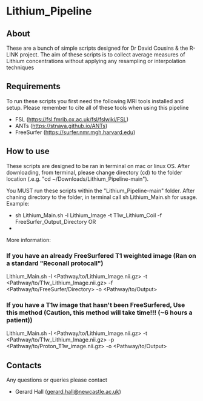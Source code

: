 # Lithium_Pipeline

## About
These are a bunch of simple scripts designed for Dr David Cousins & the R-LINK project.
The aim of these scripts is to collect average measures of Lithium concentrations without applying any resampling or interpolation techniques

## Requirements
To run these scripts you first need the following MRI tools installed and setup. Please remember to cite all of these tools when using this pipeline
 - FSL (https://fsl.fmrib.ox.ac.uk/fsl/fslwiki/FSL)
 - ANTs (https://stnava.github.io/ANTs)
 - FreeSurfer (https://surfer.nmr.mgh.harvard.edu)

## How to use

These scripts are designed to be ran in terminal on mac or linux OS. After downloading, from terminal, please change directory (cd) to the folder location (.e.g. "cd ~/Downloads/Lithium_Pipeline-main"). 

You MUST run these scripts within the "Lithium_Pipeline-main" folder. 
After chaning directory to the folder, in terminal call sh Lithium_Main.sh for usage. 
Example:
* sh Lithium_Main.sh -l Lithium_Image -t T1w_Lithium_Coil -f FreeSurfer_Output_Directory 
OR
* 

More information:
### If you have an already FreeSurfered T1 weighted image (Ran on a standard "Reconall protocall")
  Lithium_Main.sh -l <Pathway/to/Lithium_Image.nii.gz> -t <Pathway/to/T1w_Lithium_Image.nii.gz> -f <Pathway/to/FreeSurfer/Directory> -o <Pathway/to/Output>

### If you have a T1w image that hasn't been FreeSurfered, Use this method (Caution, this method will take time!!! (~6 hours a patient))
  Lithium_Main.sh -l <Pathway/to/Lithium_Image.nii.gz> -t <Pathway/to/T1w_Lithium_Image.nii.gz> -p <Pathway/to/Proton_T1w_image.nii.gz> -o <Pathway/to/Output>

## Contacts
Any questions or queries please contact
 - Gerard Hall (gerard.hall@newcastle.ac.uk)
